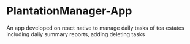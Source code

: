 # PlantationManager-App
An app developed on react native to manage daily tasks of tea estates including daily summary reports, adding deleting tasks
